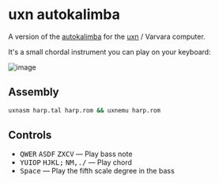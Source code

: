 # uxn autokalimba
A version of the [autokalimba](https://github.com/lynn/harp) for the [uxn](https://100r.co/site/uxn.html) / Varvara computer.

It's a small chordal instrument you can play on your keyboard:

![image](https://user-images.githubusercontent.com/16232127/177855203-3114ea3b-2073-4656-88b0-bf3ef0d605f6.png)

## Assembly

```sh
uxnasm harp.tal harp.rom && uxnemu harp.rom
```

## Controls

* <kbd>QWER</kbd> <kbd>ASDF</kbd> <kbd>ZXCV</kbd> — Play bass note
* <kbd>YUIOP</kbd> <kbd>HJKL;</kbd> <kbd>NM,./</kbd> — Play chord
* <kbd>Space</kbd> — Play the fifth scale degree in the bass
